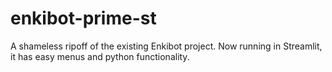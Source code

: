 # enkibot-prime-st
A shameless ripoff of the existing Enkibot project. Now running in Streamlit, it has easy menus and python functionality.
